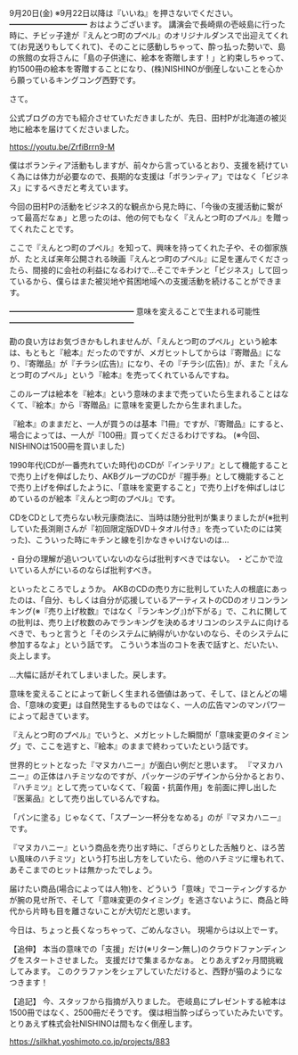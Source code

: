9月20日(金) ※9月22日以降は『いいね』を押さないでください。
━━━━━━━━━━
おはようございます。
講演会で長崎県の壱岐島に行った時に、チビッ子達が『えんとつ町のプペル』のオリジナルダンスで出迎えてくれて(お見送りもしてくれて)、そのことに感動しちゃって、酔っ払った勢いで、島の旅館の女将さんに「島の子供達に、絵本を寄贈します！」と約束しちゃって、約1500冊の絵本を寄贈することになり、(株)NISHINOが倒産しないことを心から願っているキングコング西野です。

さて。

公式ブログの方でも紹介させていただきましたが、先日、田村Pが北海道の被災地に絵本を届けてくださいました。

https://youtu.be/ZrfiBrrn9-M

僕はボランティア活動もしますが、前々から言っているとおり、支援を続けていく為には体力が必要なので、長期的な支援は「ボランティア」ではなく「ビジネス」にするべきだと考えています。

今回の田村Pの活動をビジネス的な観点から見た時に、「今後の支援活動に繋がって最高だなぁ」と思ったのは、他の何でもなく『えんとつ町のプペル』を贈ってくれたことです。

ここで『えんとつ町のプペル』を知って、興味を持ってくれた子や、その御家族が、たとえば来年公開される映画『えんとつ町のプペル』に足を運んでくださったら、間接的に会社の利益になるわけで…そこでキチンと「ビジネス」して回っているから、僕らはまた被災地や貧困地域への支援活動を続けることができます。

━━━━━━━━━━━━━━━━
意味を変えることで生まれる可能性
━━━━━━━━━━━━━━━━

勘の良い方はお気づきかもしれませんが、「えんとつ町のプペル」という絵本は、もともと『絵本』だったのですが、メガヒットしてからは『寄贈品』になり、『寄贈品』が『チラシ(広告)』になり、その『チラシ(広告)』が、また「えんとつ町のプペル」という『絵本』を売ってくれているんですね。

このループは絵本を『絵本』という意味のままで売っていたら生まれることはなくて、『絵本』から『寄贈品』に意味を変更したから生まれました。

『絵本』のままだと、一人が買うのは基本『1冊』ですが、『寄贈品』にすると、場合によっては、一人が『100冊』買ってくださるわけですね。
(※今回、NISHINOは1500冊を買いました)

1990年代(CDが一番売れていた時代)のCDが『インテリア』として機能することで売り上げを伸ばしたり、AKBグループのCDが『握手券』として機能することで売り上げを伸ばしたように、「意味を変更すること」で売り上げを伸ばしはじめているのが絵本『えんとつ町のプペル』です。

CDをCDとして売らない秋元康商法に、当時は随分批判が集まりましたが(※批判していた長渕剛さんが『初回限定版DVD＋タオル付き』を売っていたのには笑った)、こういった時にキチンと線を引かなきゃいけないのは…

・自分の理解が追いついていないのならば批判すべきではない。
・どこかで泣いている人がにいるのならば批判すべき。

といったところでしょうか。
AKBのCDの売り方に批判していた人の根底にあったのは、「自分、もしくは自分が応援しているアーティストのCDのオリコンランキング(※『売り上げ枚数』ではなく『ランキング』)が下がる」で、これに関しての批判は、売り上げ枚数のみでランキングを決めるオリコンのシステムに向けるべきで、もっと言うと「そのシステムに納得がいかないのなら、そのシステムに参加するなよ」という話です。
こういう本当のコトを表で話すと、だいたい、炎上します。

…大幅に話がそれてしまいました。戻します。

意味を変えることによって新しく生まれる価値はあって、そして、ほとんどの場合、「意味の変更」は自然発生するものではなく、一人の広告マンのマンパワーによって起きています。

『えんとつ町のプペル』でいうと、メガヒットした瞬間が「意味変更のタイミング」で、ここを逃すと、『絵本』のままで終わっていたという話です。

世界的ヒットとなった『マヌカハニー』が面白い例だと思います。
『マヌカハニー』の正体はハチミツなのですが、パッケージのデザインから分かるとおり、『ハチミツ』として売っていなくて、「殺菌・抗菌作用」を前面に押し出した『医薬品』として売り出しているんですね。

「パンに塗る」じゃなくて、「スプーン一杯分をなめる」のが『マヌカハニー』です。

『マヌカハニー』という商品を売り出す時に、「ざらりとした舌触りと、ほろ苦い風味のハチミツ」という打ち出し方をしていたら、他のハチミツに埋もれて、あそこまでのヒットは無かったでしょう。

届けたい商品(場合によっては人物)を、どういう「意味」でコーティングするかが腕の見せ所で、そして「意味変更のタイミング」を逃さないように、商品と時代から片時も目を離さないことが大切だと思います。　

今日は、ちょっと長くなっちゃって、ごめんなさい。
現場からは以上でーす。



【追伸】
本当の意味での「支援」だけ(※リターン無し)のクラウドファンディングをスタートさせました。
支援だけで集まるかなぁ。
とりあえず2ヶ月間挑戦してみます。
このクラファンをシェアしていただけると、西野が猫のようになつきます！

【追記】
今、スタッフから指摘が入りました。
壱岐島にプレゼントする絵本は1500冊ではなく、2500冊だそうです。
僕は相当酔っぱらっていたみたいです。
とりあえず株式会社NISHINOは間もなく倒産します。

https://silkhat.yoshimoto.co.jp/projects/883
